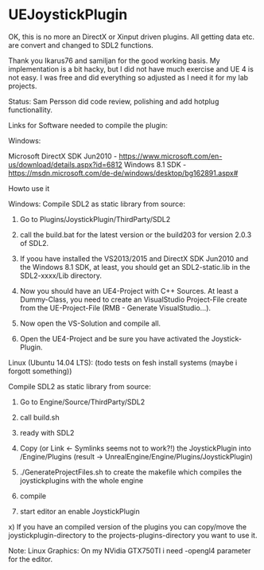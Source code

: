 UEJoystickPlugin
====================
OK, this is no more an DirectX or Xinput driven plugins. All getting data etc. are convert and changed to SDL2 functions.

Thank you Ikarus76 and samiljan for the good working basis. My implementation is a bit hacky, but I did not have much exercise and UE 4 is not easy.
I was free and did everything so adjusted as I need it for my lab projects. 

Status:
Sam Persson did code review, polishing and add hotplug functionallity. 

Links for Software needed to compile the plugin:

Windows:

Microsoft DirectX SDK Jun2010 - https://www.microsoft.com/en-us/download/details.aspx?id=6812
Windows 8.1 SDK - https://msdn.microsoft.com/de-de/windows/desktop/bg162891.aspx#


Howto use it

Windows:
Compile SDL2 as static library from source:
1) Go to Plugins/JoystickPlugin/ThirdParty/SDL2

2) call the build.bat for the latest version or the build203 for version 2.0.3 of SDL2.

3) If yoou have installed the VS2013/2015 and DirectX SDK Jun2010 and the Windows 8.1 SDK, at least, you should get an SDL2-static.lib in the SDL2-xxxx/Lib directory.

4) Now you should have an UE4-Project with C++ Sources. At least a Dummy-Class, you need to create an VisualStudio Project-File create from the UE-Project-File (RMB - Generate VisualStudio...).

5) Now open the VS-Solution and compile all.

6) Open the UE4-Project and be sure you have activated the Joystick-Plugin.


Linux (Ubuntu 14.04 LTS): (todo tests on fesh install systems (maybe i forgott something))

Compile SDL2 as static library from source:

1) Go to Engine/Source/ThirdParty/SDL2

2) call build.sh

3) ready with SDL2

4) Copy (or Link <- Symlinks seems not to work?!) the JoystickPlugin into /Engine/Plugins (result -> UnrealEngine/Engine/Plugins/JoystickPlugin)

5) ./GenerateProjectFiles.sh to create the makefile which compiles the joystickplugins with the whole engine

6) compile

7) start editor an enable JoystickPlugin

x) If you have an compiled version of the plugins you can copy/move the joystickplugin-directory to the projects-plugins-directory you want to use it.

Note:
Linux Graphics: On my NVidia GTX750TI i need -opengl4 parameter for the editor.
